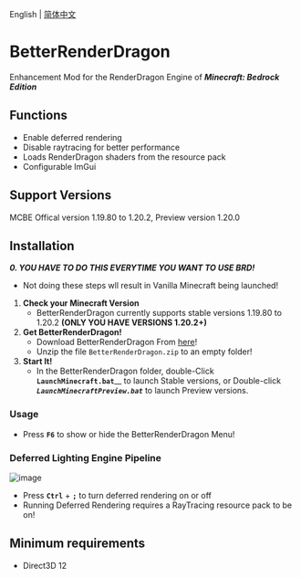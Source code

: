 English | [简体中文](README.md) 

# BetterRenderDragon
Enhancement Mod for the RenderDragon Engine of _**Minecraft: Bedrock Edition**_

## Functions
* Enable deferred rendering
* Disable raytracing for better performance
* Loads RenderDragon shaders from the resource pack
* Configurable ImGui

## Support Versions
MCBE Offical version 1.19.80 to 1.20.2, Preview version 1.20.0

## Installation
_**0. YOU HAVE TO DO THIS EVERYTIME YOU WANT TO USE BRD!**_
   -  Not doing these steps wll result in Vanilla Minecraft being launched!
1. **Check your Minecraft Version**
   -  BetterRenderDragon currently supports stable versions 1.19.80 to 1.20.2
      **(ONLY YOU HAVE VERSIONS 1.20.2+)**
2. **Get BetterRenderDragon!**
   - Download BetterRenderDragon From [here](https://github.com/ddf8196/BetterRenderDragon/releases/latest)!
   - Unzip the file `BetterRenderDragon.zip` to an empty folder!
3. **Start It!**
   - In the BetterRenderDragon folder, double-Click **`LaunchMinecraft.bat`**__ to launch Stable versions, or Double-click _**`LaunchMinecraftPreview.bat`**_ to launch Preview versions.

### Usage
* Press **`F6`** to show or hide the BetterRenderDragon Menu!

### Deferred Lighting Engine Pipeline
![image](https://github.com/miqumi/Gooder/assets/80510430/605dbbac-7c3f-445a-9f14-e9136d9996e9)
* Press **`Ctrl`** + **`;`** to turn deferred rendering on or off
* Running Deferred Rendering requires a RayTracing resource pack to be on!

## Minimum requirements
- Direct3D 12
